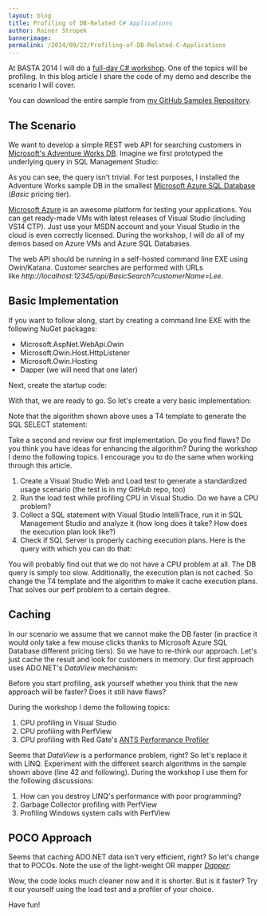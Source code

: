 ```yaml
---
layout: blog
title: Profiling of DB-Related C# Applications
author: Rainer Stropek
bannerimage: 
permalink: /2014/09/22/Profiling-of-DB-Related-C-Applications
---
```


<p xmlns="http://www.w3.org/1999/xhtml">At BASTA 2014 I will do a <a href="http://www.software-architects.com/devblog/2014/09/21/BASTA-2014-C-Fitness" target="_blank">full-day C# workshop</a>. One of the topics will be profiling. In this blog article I share the code of my demo and describe the scenario I will cover.</p><p class="showcase" xmlns="http://www.w3.org/1999/xhtml">You can download the entire sample from <a href="https://github.com/rstropek/Samples/tree/master/ProfilingWorkshop" target="_blank">my GitHub Samples Repository</a>.</p><h2 xmlns="http://www.w3.org/1999/xhtml">The Scenario</h2><p xmlns="http://www.w3.org/1999/xhtml">We want to develop a simple REST web API for searching customers in <a href="http://msftdbprodsamples.codeplex.com/" target="_blank">Microsoft's Adventure Works DB</a>. Imagine we first prototyped the underlying query in SQL Management Studio:</p><f:function name="Composite.Web.Html.SyntaxHighlighter" xmlns:f="http://www.composite.net/ns/function/1.0">
  <f:param name="SourceCode" value="DECLARE @customerName NVARCHAR(50)&#xA;SET @customername = 'Smith'&#xA; &#xA;DECLARE @AddressTypeID INT&#xA;SELECT @AddressTypeID = AddressTypeID FROM Person.AddressType WHERE Name = 'Main Office';&#xA;&#xA;PRINT 'Execution start time: ' + CAST(GETDATE() AS VARCHAR(50));&#xA;&#xA;SELECT&#x9;p.LastName, p.FirstName, a.AddressLine1, a.AddressLine2, a.City, cr.Name as CountryRegionName&#xA;FROM&#x9;Person.Person p&#xA;&#x9;&#x9;INNER JOIN Person.BusinessEntityContact bec on p.BusinessEntityID = bec.PersonID&#xA;&#x9;&#x9;INNER JOIN Person.BusinessEntity be on bec.BusinessEntityID = be.BusinessEntityID&#xA;&#x9;&#x9;LEFT JOIN Person.BusinessEntityAddress bea on bea.BusinessEntityID = be.BusinessEntityID&#xA;&#x9;&#x9;&#x9;AND bea.AddressTypeID = @AddressTypeID&#xA;&#x9;&#x9;LEFT JOIN Person.Address a on bea.AddressID = a.AddressID&#xA;&#x9;&#x9;LEFT JOIN Person.StateProvince sp on a.StateProvinceID = sp.StateProvinceID&#xA;&#x9;&#x9;LEFT JOIN Person.CountryRegion cr on sp.CountryRegionCode = cr.CountryRegionCode&#xA;WHERE&#x9;p.FirstName LIKE '%' + @customerName + '%' OR p.LastName LIKE '%' + @customerName + '%' AND&#xA;&#x9;&#x9;5000 &lt; (&#xA;&#x9;&#x9;&#x9;SELECT&#x9;SUM(sod.OrderQty * sod.UnitPrice * (1 - sod.UnitPriceDiscount)) AS Revenue&#xA;&#x9;&#x9;&#x9;FROM&#x9;Sales.Customer c&#xA;&#x9;&#x9;&#x9;&#x9;&#x9;INNER JOIN Sales.SalesOrderHeader soh on c.CustomerID = soh.CustomerID&#xA;&#x9;&#x9;&#x9;&#x9;&#x9;INNER JOIN Sales.SalesOrderDetail sod on soh.SalesOrderID = sod.SalesOrderID&#xA;&#x9;&#x9;&#x9;WHERE&#x9;c.PersonID = p.BusinessEntityID)&#xA;ORDER BY p.LastName, p.FirstName, cr.Name, a.City;&#xA;&#xA;PRINT 'Execution start time: ' + CAST(GETDATE() AS VARCHAR(50));" xmlns:f="http://www.composite.net/ns/function/1.0" />
  <f:param name="CodeType" value="sql" xmlns:f="http://www.composite.net/ns/function/1.0" />
</f:function><p xmlns="http://www.w3.org/1999/xhtml">As you can see, the query isn't trivial. For test purposes, I installed the Adventure Works sample DB in the smallest <a href="http://azure.microsoft.com/en-us/pricing/details/sql-database/" target="_blank">Microsoft Azure SQL Database</a> (<em>Basic</em> pricing tier).</p><p class="showcase" xmlns="http://www.w3.org/1999/xhtml">
  <a href="http://azure.microsoft.com" target="_blank">Microsoft Azure</a> is an awesome platform for testing your applications. You can get ready-made VMs with latest releases of Visual Studio (including VS14 CTP). Just use your MSDN account and your Visual Studio in the cloud is even correctly licensed. During the workshop, I will do all of my demos based on Azure VMs and Azure SQL Databases.</p><p xmlns="http://www.w3.org/1999/xhtml">The web API should be running in a self-hosted command line EXE using Owin/Katana. Customer searches are performed with URLs like <em>http://localhost:12345/api/BasicSearch?customerName=Lee</em>.</p><h2 xmlns="http://www.w3.org/1999/xhtml">Basic Implementation</h2><p xmlns="http://www.w3.org/1999/xhtml">If you want to follow along, start by creating a command line EXE with the following NuGet packages:</p><ul xmlns="http://www.w3.org/1999/xhtml">
  <li>Microsoft.AspNet.WebApi.Owin</li>
  <li>Microsoft.Owin.Host.HttpListener</li>
  <li>Microsoft.Owin.Hosting</li>
  <li>Dapper (we will need that one later)</li>
</ul><p xmlns="http://www.w3.org/1999/xhtml">Next, create the startup code:</p><f:function name="Composite.Web.Html.SyntaxHighlighter" xmlns:f="http://www.composite.net/ns/function/1.0">
  <f:param name="SourceCode" value="using AdoNetPerfProfiling.Controller;&#xA;using Microsoft.Owin.Hosting;&#xA;using Owin;&#xA;using System;&#xA;using System.IO;&#xA;using System.Reflection;&#xA;using System.Web.Http;&#xA;&#xA;namespace AdoNetPerfProfiling&#xA;{&#xA;&#x9;class Program&#xA;&#x9;{&#xA;&#x9;&#x9;static void Main(string[] args)&#xA;&#x9;&#x9;{&#xA;&#x9;&#x9;&#x9;using (WebApp.Start&lt;Startup&gt;(&quot;http://localhost:12345&quot;))&#xA;&#x9;&#x9;&#x9;{&#xA;&#x9;&#x9;&#x9;&#x9;Console.WriteLine(&quot;Listening on port 12345. Press any key to quit.&quot;);&#xA;&#x9;&#x9;&#x9;&#x9;Console.ReadLine();&#xA;&#x9;&#x9;&#x9;}&#xA;&#x9;&#x9;}&#xA;&#x9;}&#xA;&#xA;&#x9;public class Startup&#xA;&#x9;{&#xA;&#x9;&#x9;public void Configuration(IAppBuilder app)&#xA;&#x9;&#x9;{&#xA;&#x9;&#x9;&#x9;// Setup routes&#xA;&#x9;&#x9;&#x9;var config = new HttpConfiguration();&#xA;&#xA;&#x9;&#x9;&#x9;// Removing XML formatter, we just want to support JSON&#xA;&#x9;&#x9;&#x9;config.Formatters.Remove(config.Formatters.XmlFormatter);&#xA;&#xA;&#x9;&#x9;&#x9;Startup.SetupWebApiRoutes(config);&#xA;&#x9;&#x9;&#x9;app.UseWebApi(config);&#xA;&#x9;&#x9;}&#xA;&#xA;&#x9;&#x9;private static void SetupWebApiRoutes(HttpConfiguration config)&#xA;&#x9;&#x9;{&#xA;&#x9;&#x9;&#x9;config.Routes.MapHttpRoute(&#xA;&#x9;&#x9;&#x9;&#x9;name: &quot;webapi&quot;,&#xA;&#x9;&#x9;&#x9;&#x9;routeTemplate: &quot;api/{controller}&quot;,&#xA;&#x9;&#x9;&#x9;&#x9;defaults: new { customerName = RouteParameter.Optional }&#xA;&#x9;&#x9;&#x9;);&#xA;&#x9;&#x9;}&#xA;&#x9;}&#xA;}" xmlns:f="http://www.composite.net/ns/function/1.0" />
  <f:param name="CodeType" value="c#" xmlns:f="http://www.composite.net/ns/function/1.0" />
</f:function><p xmlns="http://www.w3.org/1999/xhtml">With that, we are ready to go. So let's create a very basic implementation:</p><f:function name="Composite.Web.Html.SyntaxHighlighter" xmlns:f="http://www.composite.net/ns/function/1.0">
  <f:param name="SourceCode" value="using AdoNetPerfProfiling.DataAccess;&#xA;using Newtonsoft.Json.Linq;&#xA;using System;&#xA;using System.Collections.Generic;&#xA;using System.Configuration;&#xA;using System.Data;&#xA;using System.Data.SqlClient;&#xA;using System.Linq;&#xA;using System.Web.Http;&#xA;&#xA;namespace AdoNetPerfProfiling.Controller&#xA;{&#xA;&#x9;/// &lt;summary&gt;&#xA;&#x9;/// Trivial implementation of for a customer search service&#xA;&#x9;/// &lt;/summary&gt;&#xA;&#x9;public class BasicSearchController : ApiController&#xA;&#x9;{&#xA;&#x9;&#x9;/// &lt;summary&gt;&#xA;&#x9;&#x9;/// HTTP Getter&#xA;&#x9;&#x9;/// &lt;/summary&gt;&#xA;&#x9;&#x9;/// &lt;remarks&gt;&#xA;&#x9;&#x9;/// Note that this is a very trivial implementation with lots of problems. One of the most important ones is&#xA;&#x9;&#x9;/// that the function is sync. We will have to make it async later.&#xA;&#x9;&#x9;/// &lt;/remarks&gt;&#xA;&#x9;&#x9;[HttpGet]&#xA;&#x9;&#x9;public IHttpActionResult Get([FromUri]string customerName)&#xA;&#x9;&#x9;{&#xA;&#x9;&#x9;&#x9;try&#xA;&#x9;&#x9;&#x9;{&#xA;&#x9;&#x9;&#x9;&#x9;using (var connection = new SqlConnection(ConfigurationManager.ConnectionStrings[&quot;AdventureWorks&quot;].ConnectionString))&#xA;&#x9;&#x9;&#x9;&#x9;{&#xA;&#x9;&#x9;&#x9;&#x9;&#x9;connection.Open();&#xA;&#xA;&#x9;&#x9;&#x9;&#x9;&#x9;var addressTypePrimary = BasicSearchController.FetchMainOfficeAddressTypeID(connection);&#xA;&#xA;&#x9;&#x9;&#x9;&#x9;&#x9;var result = new DataTable();&#xA;&#x9;&#x9;&#x9;&#x9;&#x9;BasicSearchController.QueryCustomers(connection, customerName, addressTypePrimary, true, result);&#xA;&#xA;&#x9;&#x9;&#x9;&#x9;&#x9;var jsonResult = BasicSearchController.ConvertToJson(result.Rows.Cast&lt;DataRow&gt;());&#xA;&#x9;&#x9;&#x9;&#x9;&#x9;return Ok(jsonResult);&#xA;&#x9;&#x9;&#x9;&#x9;}&#xA;&#x9;&#x9;&#x9;}&#xA;&#x9;&#x9;&#x9;catch (Exception ex)&#xA;&#x9;&#x9;&#x9;{&#xA;&#x9;&#x9;&#x9;&#x9;return InternalServerError(ex);&#xA;&#x9;&#x9;&#x9;}&#xA;&#x9;&#x9;}&#xA;&#xA;&#x9;&#x9;/// &lt;summary&gt;&#xA;&#x9;&#x9;/// Helper function to get address type ID of 'Main Office'&#xA;&#x9;&#x9;/// &lt;/summary&gt;&#xA;&#x9;&#x9;internal static int FetchMainOfficeAddressTypeID(SqlConnection connection)&#xA;&#x9;&#x9;{&#xA;&#x9;&#x9;&#x9;using (var command = connection.CreateCommand())&#xA;&#x9;&#x9;&#x9;{&#xA;&#x9;&#x9;&#x9;&#x9;command.CommandText = &quot;SELECT AddressTypeID FROM Person.AddressType WHERE Name = 'Main Office'&quot;;&#xA;&#x9;&#x9;&#x9;&#x9;return (int)command.ExecuteScalar();&#xA;&#x9;&#x9;&#x9;}&#xA;&#x9;&#x9;}&#xA;&#xA;&#x9;&#x9;/// &lt;summary&gt;&#xA;&#x9;&#x9;/// Helper function to read all customers and put them into a data table&#xA;&#x9;&#x9;/// &lt;/summary&gt;&#xA;&#x9;&#x9;internal static void QueryCustomers(SqlConnection connection, string customerName, int addressTypeID, bool includeNameFilter,  DataTable result)&#xA;&#x9;&#x9;{&#xA;&#x9;&#x9;&#x9;using (var command = connection.CreateCommand())&#xA;&#x9;&#x9;&#x9;{&#xA;&#x9;&#x9;&#x9;&#x9;// Note that we use T4 to generate SQL&#xA;&#x9;&#x9;&#x9;&#x9;command.CommandText = new SelectBuilder() { IncludeNameFilter = includeNameFilter }.TransformText();&#xA;&#x9;&#x9;&#x9;&#x9;command.CommandTimeout = 600;&#xA;&#xA;&#x9;&#x9;&#x9;&#x9;// The following line is a problem. It does not specify size for NVARCHAR -&gt; SQL Server cannot reuse exec plan.&#xA;&#x9;&#x9;&#x9;&#x9;command.Parameters.AddWithValue(&quot;@customerName&quot;, customerName);&#xA;&#x9;&#x9;&#x9;&#x9;// command.Parameters.Add(&quot;@customerName&quot;, SqlDbType.NVarChar, 50).Value = customerName;&#xA;&#xA;&#x9;&#x9;&#x9;&#x9;command.Parameters.AddWithValue(&quot;@AddressTypeID&quot;, addressTypeID);&#xA;&#x9;&#x9;&#x9;&#x9;using (var adapter = new SqlDataAdapter(command))&#xA;&#x9;&#x9;&#x9;&#x9;{&#xA;&#x9;&#x9;&#x9;&#x9;&#x9;adapter.Fill(result);&#xA;&#x9;&#x9;&#x9;&#x9;}&#xA;&#x9;&#x9;&#x9;}&#xA;&#x9;&#x9;}&#xA;&#xA;&#x9;&#x9;/// &lt;summary&gt;&#xA;&#x9;&#x9;/// Helper function to convert a collection of data rows into JSON result&#xA;&#x9;&#x9;/// &lt;/summary&gt;&#xA;&#x9;&#x9;/// &lt;remarks&gt;&#xA;&#x9;&#x9;/// Note that this implementation isn't very clever. It has a dependency on DataRow although it's core&#xA;&#x9;&#x9;/// logic does only use a very tiny bit of DataRow's functionality. Bad design. We have to re-think this later.&#xA;&#x9;&#x9;/// &lt;/remarks&gt;&#xA;&#x9;&#x9;private static JToken ConvertToJson(IEnumerable&lt;DataRow&gt; rows)&#xA;&#x9;&#x9;{&#xA;&#x9;&#x9;&#x9;var jsonResult = new JArray();&#xA;&#x9;&#x9;&#x9;foreach (var row in rows)&#xA;&#x9;&#x9;&#x9;{&#xA;&#x9;&#x9;&#x9;&#x9;var jsonRow = new JObject(&#xA;&#x9;&#x9;&#x9;&#x9;&#x9;new JProperty(&quot;LastName&quot;, row[&quot;LastName&quot;]),&#xA;&#x9;&#x9;&#x9;&#x9;&#x9;new JProperty(&quot;FirstName&quot;, row[&quot;FirstName&quot;]),&#xA;&#x9;&#x9;&#x9;&#x9;&#x9;new JProperty(&quot;AddressLine1&quot;, row[&quot;AddressLine1&quot;]),&#xA;&#x9;&#x9;&#x9;&#x9;&#x9;new JProperty(&quot;AddressLine2&quot;, row[&quot;AddressLine2&quot;]),&#xA;&#x9;&#x9;&#x9;&#x9;&#x9;new JProperty(&quot;City&quot;, row[&quot;City&quot;]),&#xA;&#x9;&#x9;&#x9;&#x9;&#x9;new JProperty(&quot;CountryRegionName&quot;, row[&quot;CountryRegionName&quot;]));&#xA;&#x9;&#x9;&#x9;&#x9;jsonResult.Add(jsonRow);&#xA;&#x9;&#x9;&#x9;}&#xA;&#xA;&#x9;&#x9;&#x9;return jsonResult;&#xA;&#x9;&#x9;}&#xA;&#x9;}&#xA;}" xmlns:f="http://www.composite.net/ns/function/1.0" />
  <f:param name="CodeType" value="c#" xmlns:f="http://www.composite.net/ns/function/1.0" />
</f:function><p xmlns="http://www.w3.org/1999/xhtml">Note that the algorithm shown above uses a T4 template to generate the SQL SELECT statement:</p><f:function name="Composite.Web.Html.SyntaxHighlighter" xmlns:f="http://www.composite.net/ns/function/1.0">
  <f:param name="SourceCode" value="&lt;#@ template language=&quot;C#&quot; #&gt;&#xA;&#xA;-- The following line is a problem. It changes during every SQL execution. Therefore, SQL Server&#xA;-- cannot do proper exec plan caching.&#xA;PRINT 'Execution start time: &lt;#= DateTime.UtcNow.ToString(&quot;O&quot;) #&gt;';&#xA;&#xA;SELECT&#x9;p.LastName, p.FirstName, a.AddressLine1, a.AddressLine2, a.City, cr.Name as CountryRegionName&#xA;&#x9;&#x9;-- UPPER(p.LastName) AS UpperLastName, UPPER(p.FirstName) AS UpperFirstName&#xA;FROM&#x9;Person.Person p&#xA;&#x9;&#x9;INNER JOIN Person.BusinessEntityContact bec on p.BusinessEntityID = bec.PersonID&#xA;&#x9;&#x9;INNER JOIN Person.BusinessEntity be on bec.BusinessEntityID = be.BusinessEntityID&#xA;&#x9;&#x9;LEFT JOIN Person.BusinessEntityAddress bea on bea.BusinessEntityID = be.BusinessEntityID&#xA;&#x9;&#x9;&#x9;AND bea.AddressTypeID = @AddressTypeID&#xA;&#x9;&#x9;LEFT JOIN Person.Address a on bea.AddressID = a.AddressID&#xA;&#x9;&#x9;LEFT JOIN Person.StateProvince sp on a.StateProvinceID = sp.StateProvinceID&#xA;&#x9;&#x9;LEFT JOIN Person.CountryRegion cr on sp.CountryRegionCode = cr.CountryRegionCode&#xA;WHERE&#x9;&lt;# if (this.IncludeNameFilter) { #&gt;p.FirstName LIKE '%' + @customerName + '%' OR p.LastName LIKE '%' + @customerName + '%' AND &lt;# } #&gt;&#xA;&#x9;&#x9;5000 &lt; (&#xA;&#x9;&#x9;&#x9;SELECT&#x9;SUM(sod.OrderQty * sod.UnitPrice * (1 - sod.UnitPriceDiscount)) AS Revenue&#xA;&#x9;&#x9;&#x9;FROM&#x9;Sales.Customer c&#xA;&#x9;&#x9;&#x9;&#x9;&#x9;INNER JOIN Sales.SalesOrderHeader soh on c.CustomerID = soh.CustomerID&#xA;&#x9;&#x9;&#x9;&#x9;&#x9;INNER JOIN Sales.SalesOrderDetail sod on soh.SalesOrderID = sod.SalesOrderID&#xA;&#x9;&#x9;&#x9;WHERE&#x9;c.PersonID = p.BusinessEntityID)&#xA;ORDER BY p.LastName, p.FirstName, cr.Name, a.City;&#xA;&#xA;PRINT 'Execution start time: &lt;#= DateTime.UtcNow.ToString(&quot;O&quot;) #&gt;';" xmlns:f="http://www.composite.net/ns/function/1.0" />
  <f:param name="CodeType" value="sql" xmlns:f="http://www.composite.net/ns/function/1.0" />
</f:function><p xmlns="http://www.w3.org/1999/xhtml">Take a second and review our first implementation. Do you find flaws? Do you think you have ideas for enhancing the algorithm? During the workshop I demo the following topics. I encourage you to do the same when working through this article.</p><ol xmlns="http://www.w3.org/1999/xhtml">
  <li>Create a Visual Studio Web and Load test to generate a standardized usage scenario (the test is in my GitHub repo, too)</li>
  <li>Run the load test while profiling CPU in Visual Studio. Do we have a CPU problem?</li>
  <li>Collect a SQL statement with Visual Studio IntelliTrace, run it in SQL Management Studio and analyze it (how long does it take? How does the execution plan look like?)</li>
  <li>Check if SQL Server is properly caching execution plans. Here is the query with which you can do that:</li>
</ol><f:function name="Composite.Web.Html.SyntaxHighlighter" xmlns:f="http://www.composite.net/ns/function/1.0">
  <f:param name="SourceCode" value="-- Analyze performance of last queries&#xA;-- Based on http://msdn.microsoft.com/en-us/library/ff394114.aspx&#xA;SELECT top 1000 last_execution_time, execution_count, total_worker_time, last_worker_time, total_rows, statement_text&#xA;FROM &#xA;    (SELECT QS.*, SUBSTRING(ST.text, (QS.statement_start_offset/2) + 1, &#xA;&#x9;&#x9;((CASE statement_end_offset &#xA;&#x9;&#x9;&#x9;WHEN -1 THEN DATALENGTH(st.text) &#xA;&#x9;&#x9;&#x9;ELSE QS.statement_end_offset &#xA;&#x9;&#x9;  END - QS.statement_start_offset)/2) + 1) AS statement_text&#xA;     FROM sys.dm_exec_query_stats AS QS&#xA;     CROSS APPLY sys.dm_exec_sql_text(QS.sql_handle) as ST) as query_stats&#xA;order by last_execution_time desc" xmlns:f="http://www.composite.net/ns/function/1.0" />
  <f:param name="CodeType" value="sql" xmlns:f="http://www.composite.net/ns/function/1.0" />
</f:function><p xmlns="http://www.w3.org/1999/xhtml">You will probably find out that we do not have a CPU problem at all. The DB query is simply too slow. Additionally, the execution plan is not cached. So change the T4 template and the algorithm to make it cache execution plans. That solves our perf problem to a certain degree.</p><h2 xmlns="http://www.w3.org/1999/xhtml">Caching</h2><p xmlns="http://www.w3.org/1999/xhtml">In our scenario we assume that we cannot make the DB faster (in practice it would only take a few mouse clicks thanks to Microsoft Azure SQL Database different pricing tiers). So we have to re-think our approach. Let's just cache the result and look for customers in memory. Our first approach uses ADO.NET's <em>DataView</em> mechanism:</p><p xmlns="http://www.w3.org/1999/xhtml">
  <f:function name="Composite.Web.Html.SyntaxHighlighter" xmlns:f="http://www.composite.net/ns/function/1.0">
    <f:param name="SourceCode" value="using Newtonsoft.Json.Linq;&#xA;using System;&#xA;using System.Collections.Generic;&#xA;using System.Configuration;&#xA;using System.Data;&#xA;using System.Data.SqlClient;&#xA;using System.Linq;&#xA;using System.Web.Http;&#xA;&#xA;namespace AdoNetPerfProfiling.Controller&#xA;{&#xA;&#x9;/// &lt;summary&gt;&#xA;&#x9;/// Trying to enhance performance by caching query result&#xA;&#x9;/// &lt;/summary&gt;&#xA;&#x9;public class CachingSearchController : ApiController&#xA;&#x9;{&#xA;&#x9;&#x9;private static DataTable customerCache = null;&#xA;&#x9;&#x9;private static object cacheLockObject = new object();&#xA;&#xA;&#x9;&#x9;[HttpGet]&#xA;&#x9;&#x9;public IHttpActionResult Get([FromUri]string customerName)&#xA;&#x9;&#x9;{&#xA;&#x9;&#x9;&#x9;// Note double null-checking here. Reason: null-check is much faster than locking.&#xA;&#x9;&#x9;&#x9;if (customerCache == null)&#xA;&#x9;&#x9;&#x9;{&#xA;&#x9;&#x9;&#x9;&#x9;lock (cacheLockObject)&#xA;&#x9;&#x9;&#x9;&#x9;{&#xA;&#x9;&#x9;&#x9;&#x9;&#x9;if (customerCache == null)&#xA;&#x9;&#x9;&#x9;&#x9;&#x9;{&#xA;&#x9;&#x9;&#x9;&#x9;&#x9;&#x9;using (var connection = new SqlConnection(ConfigurationManager.ConnectionStrings[&quot;AdventureWorks&quot;].ConnectionString))&#xA;&#x9;&#x9;&#x9;&#x9;&#x9;&#x9;{&#xA;&#x9;&#x9;&#x9;&#x9;&#x9;&#x9;&#x9;connection.Open();&#xA;&#xA;&#x9;&#x9;&#x9;&#x9;&#x9;&#x9;&#x9;var addressTypePrimary = BasicSearchController.FetchMainOfficeAddressTypeID(connection);&#xA;&#xA;&#x9;&#x9;&#x9;&#x9;&#x9;&#x9;&#x9;CachingSearchController.customerCache = new DataTable();&#xA;&#x9;&#x9;&#x9;&#x9;&#x9;&#x9;&#x9;BasicSearchController.QueryCustomers(connection, customerName, addressTypePrimary, false, customerCache);&#xA;&#x9;&#x9;&#x9;&#x9;&#x9;&#x9;}&#xA;&#x9;&#x9;&#x9;&#x9;&#x9;}&#xA;&#x9;&#x9;&#x9;&#x9;}&#xA;&#x9;&#x9;&#x9;}&#xA;&#xA;&#x9;&#x9;&#x9;// This approach uses an ADO.NET DataView to query the cache.&#xA;&#x9;&#x9;&#x9;var view = new DataView(CachingSearchController.customerCache);&#xA;&#x9;&#x9;&#x9;view.RowFilter = &quot;LastName LIKE '%&quot; + customerName + &quot;%' OR FirstName LIKE '%&quot; + customerName + &quot;%'&quot;;&#xA;&#x9;&#x9;&#x9;return Ok(CachingSearchController.ConvertToJson(view.Cast&lt;DataRowView&gt;(), (row, colName) =&gt; row[colName]));&#xA;&#xA;&#x9;&#x9;&#x9;// This approach replaces ADO.NET DataView with (stupid) LINQ.&#xA;&#x9;&#x9;&#x9;//var rows = CachingSearchController.customerCache.Rows.Cast&lt;DataRow&gt;().ToArray();&#xA;&#x9;&#x9;&#x9;//var tempResult = rows.Where(&#xA;&#x9;&#x9;&#x9;//&#x9;r =&gt; r[&quot;LastName&quot;].ToString().ToUpper().Contains(customerName.ToUpper())&#xA;&#x9;&#x9;&#x9;//&#x9;&#x9;|| r[&quot;FirstName&quot;].ToString().ToUpper().Contains(customerName.ToUpper())).ToArray();&#xA;&#x9;&#x9;&#x9;//return Ok(CachingSearchController.ConvertToJson(tempResult, (row, col) =&gt; row[col]));&#xA;&#xA;&#x9;&#x9;&#x9;// And now with less stupid LINQ.&#xA;&#x9;&#x9;&#x9;//var customerNameUppercase = customerName.ToUpper();&#xA;&#x9;&#x9;&#x9;//var lastNameOrdinal = CachingSearchController.customerCache.Columns.IndexOf(&quot;UpperLastName&quot;);&#xA;&#x9;&#x9;&#x9;//var firstNameOrdinal = CachingSearchController.customerCache.Columns.IndexOf(&quot;UpperFirstName&quot;);&#xA;&#x9;&#x9;&#x9;//var tempResult = CachingSearchController.customerCache&#xA;&#x9;&#x9;&#x9;//&#x9;.Rows&#xA;&#x9;&#x9;&#x9;//&#x9;.Cast&lt;DataRow&gt;()&#xA;&#x9;&#x9;&#x9;//&#x9;.Where(r =&gt; r[lastNameOrdinal].ToString().Contains(customerNameUppercase)&#xA;&#x9;&#x9;&#x9;//&#x9;&#x9;&#x9;|| r[firstNameOrdinal].ToString().Contains(customerNameUppercase));&#xA;&#x9;&#x9;&#x9;//return Ok(CachingSearchController.ConvertToJson(tempResult, (row, col) =&gt; row[col]));&#xA;&#x9;&#x9;}&#xA;&#xA;&#x9;&#x9;/// &lt;summary&gt;&#xA;&#x9;&#x9;/// Helper function to convert a collection of data rows into JSON result&#xA;&#x9;&#x9;/// &lt;/summary&gt;&#xA;&#x9;&#x9;/// &lt;remarks&gt;&#xA;&#x9;&#x9;/// Much better implementation than in BasicSearch. Uses functional program to make algorithm general.&#xA;&#x9;&#x9;/// &lt;/remarks&gt;&#xA;&#x9;&#x9;internal static JToken ConvertToJson&lt;T&gt;(IEnumerable&lt;T&gt; rows, Func&lt;T, string, object&gt; getColumn)&#xA;&#x9;&#x9;{&#xA;&#x9;&#x9;&#x9;var jsonResult = new JArray();&#xA;&#x9;&#x9;&#x9;foreach (var row in rows)&#xA;&#x9;&#x9;&#x9;{&#xA;&#x9;&#x9;&#x9;&#x9;var jsonRow = new JObject(&#xA;&#x9;&#x9;&#x9;&#x9;&#x9;new JProperty(&quot;LastName&quot;, getColumn(row, &quot;LastName&quot;)),&#xA;&#x9;&#x9;&#x9;&#x9;&#x9;new JProperty(&quot;FirstName&quot;, getColumn(row, &quot;FirstName&quot;)),&#xA;&#x9;&#x9;&#x9;&#x9;&#x9;new JProperty(&quot;AddressLine1&quot;, getColumn(row, &quot;AddressLine1&quot;)),&#xA;&#x9;&#x9;&#x9;&#x9;&#x9;new JProperty(&quot;AddressLine2&quot;, getColumn(row, &quot;AddressLine2&quot;)),&#xA;&#x9;&#x9;&#x9;&#x9;&#x9;new JProperty(&quot;City&quot;, getColumn(row, &quot;City&quot;)),&#xA;&#x9;&#x9;&#x9;&#x9;&#x9;new JProperty(&quot;CountryRegionName&quot;, getColumn(row, &quot;CountryRegionName&quot;)));&#xA;&#x9;&#x9;&#x9;&#x9;jsonResult.Add(jsonRow);&#xA;&#x9;&#x9;&#x9;}&#xA;&#xA;&#x9;&#x9;&#x9;return jsonResult;&#xA;&#x9;&#x9;}&#xA;&#x9;}&#xA;}" xmlns:f="http://www.composite.net/ns/function/1.0" />
    <f:param name="CodeType" value="c#" xmlns:f="http://www.composite.net/ns/function/1.0" />
  </f:function>Before you start profiling, ask yourself whether you think that the new approach will be faster? Does it still have flaws?</p><p xmlns="http://www.w3.org/1999/xhtml">During the workshop I demo the following topics:</p><ol xmlns="http://www.w3.org/1999/xhtml">
  <li>CPU profiling in Visual Studio</li>
  <li>CPU profiling with PerfView</li>
  <li>CPU profiling with Red Gate's <a href="http://www.red-gate.com/products/dotnet-development/ants-performance-profiler/" target="_blank">ANTS Performance Profiler</a></li>
</ol><p xmlns="http://www.w3.org/1999/xhtml">Seems that <em>DataView</em> is a performance problem, right? So let's replace it with LINQ. Experiment with the different search algorithms in the sample shown above (line 42 and following). During the workshop I use them for the following discussions:</p><ol xmlns="http://www.w3.org/1999/xhtml">
  <li>How can you destroy LINQ's performance with poor programming?</li>
  <li>Garbage Collector profiling with PerfView</li>
  <li>Profiling Windows system calls with PerfView</li>
</ol><h2 xmlns="http://www.w3.org/1999/xhtml">POCO Approach</h2><p xmlns="http://www.w3.org/1999/xhtml">Seems that caching ADO.NET data isn't very efficient, right? So let's change that to POCOs. Note the use of the light-weight OR mapper <a href="https://github.com/StackExchange/dapper-dot-net" target="_blank"><em>Dapper</em></a>:</p><f:function name="Composite.Web.Html.SyntaxHighlighter" xmlns:f="http://www.composite.net/ns/function/1.0">
  <f:param name="SourceCode" value="using AdoNetPerfProfiling.DataAccess;&#xA;using Dapper;&#xA;using System.Configuration;&#xA;using System.Data.SqlClient;&#xA;using System.Linq;&#xA;using System.Web.Http;&#xA;&#xA;namespace AdoNetPerfProfiling.Controller&#xA;{&#xA;&#x9;/// &lt;summary&gt;&#xA;&#x9;/// Trying to enhance performance by caching query result&#xA;&#x9;/// &lt;/summary&gt;&#xA;&#x9;public class CachingPocoSearchController : ApiController&#xA;&#x9;{&#xA;&#x9;&#x9;internal class CustomerResult&#xA;&#x9;&#x9;{&#xA;&#x9;&#x9;&#x9;public string LastName { get; set; }&#xA;&#x9;&#x9;&#x9;public string FirstName { get; set; }&#xA;&#x9;&#x9;&#x9;public string AddressLine1 { get; set; }&#xA;&#x9;&#x9;&#x9;public string AddressLine2 { get; set; }&#xA;&#x9;&#x9;&#x9;public string City { get; set; }&#xA;&#x9;&#x9;&#x9;public string CountryRegionName { get; set; }&#xA;&#x9;&#x9;&#x9;public string UpperLastName { get; set; }&#xA;&#x9;&#x9;&#x9;public string UpperFirstName { get; set; }&#xA;&#x9;&#x9;}&#xA;&#xA;&#x9;&#x9;private static CustomerResult[] customerCache = null;&#xA;&#x9;&#x9;private static object cacheLockObject = new object();&#xA;&#xA;&#x9;&#x9;[HttpGet]&#xA;&#x9;&#x9;public IHttpActionResult Get([FromUri]string customerName)&#xA;&#x9;&#x9;{&#xA;&#x9;&#x9;&#x9;if (customerCache == null)&#xA;&#x9;&#x9;&#x9;{&#xA;&#x9;&#x9;&#x9;&#x9;lock (cacheLockObject)&#xA;&#x9;&#x9;&#x9;&#x9;{&#xA;&#x9;&#x9;&#x9;&#x9;&#x9;if (customerCache == null)&#xA;&#x9;&#x9;&#x9;&#x9;&#x9;{&#xA;&#x9;&#x9;&#x9;&#x9;&#x9;&#x9;using (var connection = new SqlConnection(ConfigurationManager.ConnectionStrings[&quot;AdventureWorks&quot;].ConnectionString))&#xA;&#x9;&#x9;&#x9;&#x9;&#x9;&#x9;{&#xA;&#x9;&#x9;&#x9;&#x9;&#x9;&#x9;&#x9;connection.Open();&#xA;&#xA;&#x9;&#x9;&#x9;&#x9;&#x9;&#x9;&#x9;var addressTypePrimary = BasicSearchController.FetchMainOfficeAddressTypeID(connection);&#xA;&#xA;&#x9;&#x9;&#x9;&#x9;&#x9;&#x9;&#x9;CachingPocoSearchController.customerCache = connection.Query&lt;CustomerResult&gt;(&#xA;&#x9;&#x9;&#x9;&#x9;&#x9;&#x9;&#x9;&#x9;new SelectBuilder() { IncludeNameFilter = false }.TransformText(),&#xA;&#x9;&#x9;&#x9;&#x9;&#x9;&#x9;&#x9;&#x9;new { AddressTypeID = addressTypePrimary })&#xA;&#x9;&#x9;&#x9;&#x9;&#x9;&#x9;&#x9;&#x9;.ToArray();&#xA;&#x9;&#x9;&#x9;&#x9;&#x9;&#x9;}&#xA;&#x9;&#x9;&#x9;&#x9;&#x9;}&#xA;&#x9;&#x9;&#x9;&#x9;}&#xA;&#x9;&#x9;&#x9;}&#xA;&#xA;&#x9;&#x9;&#x9;var customerNameUppercase = customerName.ToUpper();&#xA;&#x9;&#x9;&#x9;var tempResult = CachingPocoSearchController.customerCache&#xA;&#x9;&#x9;&#x9;&#x9;.Where(r =&gt; r.UpperFirstName.Contains(customerNameUppercase) || r.UpperLastName.Contains(customerNameUppercase));&#xA;&#x9;&#x9;&#x9;return Ok(tempResult);&#xA;&#x9;&#x9;}&#xA;&#x9;}&#xA;}" xmlns:f="http://www.composite.net/ns/function/1.0" />
  <f:param name="CodeType" value="c#" xmlns:f="http://www.composite.net/ns/function/1.0" />
</f:function><p xmlns="http://www.w3.org/1999/xhtml">Wow, the code looks much cleaner now and it is shorter. But is it faster? Try it our yourself using the load test and a profiler of your choice.</p><p xmlns="http://www.w3.org/1999/xhtml">Have fun!</p>